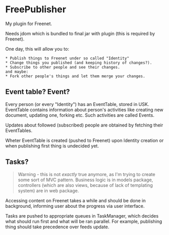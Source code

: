 FreePublisher
=============

My plugin for Freenet.

Needs jdom which is bundled to final jar with plugin (this is required by Freenet).

One day, this will allow you to:

	* Publish things to Freenet under so called "Identity"
	* Change things you published (and keeping history of changes?).
	* Subscribe to other people and see their changes.
	and maybe:
	* Fork other people's things and let them merge your changes.

Event table? Event?
-------------------

Every person (or every "Identity") has an EventTable, stored in USK. EventTable contains information about person's activities like creating new document, updating one, forking etc. Such activities are called Events.

Updates about followed (subscribed) people are obtained by fetching their EventTables.

Wheter EventTable is created (pushed to Freenet) upon Identity creation or when publishing first thing is undecided yet.

Tasks?
------

> Warning - this is not _exactly_ true anymore, as I'm trying to create some sort of MVC pattern.
> Business logic is in models package, controllers (which are also views, because of lack of templating
> system) are in web package.

Accessing content on Freenet takes a while and should be done in background, informing user about the progress via user interface. 

Tasks are pushed to appropriate queues in TaskManager, which decides what should run first and what will be ran parallel. For example, publishing thing should take precedence over feeds update.